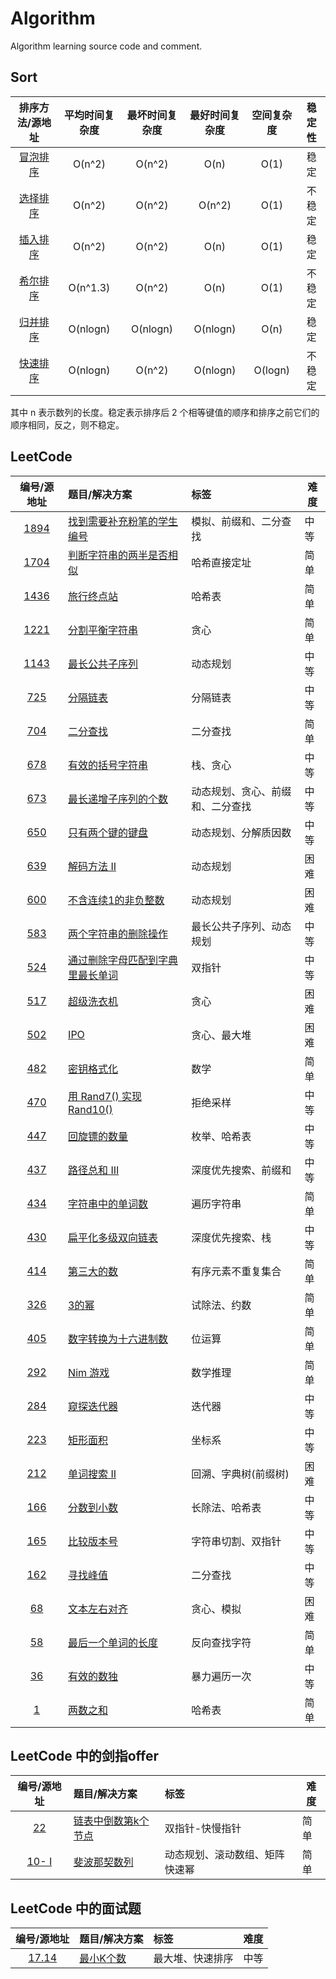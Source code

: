 # Algorithm

Algorithm learning source code and comment.

## Sort

排序方法/源地址|平均时间复杂度|最坏时间复杂度|最好时间复杂度|空间复杂度|稳定性
:-:|:-:|:-:|:-:|:-:|:-:
[冒泡排序](https://github.com/hujingbo98/algorithm/blob/master/source/algorithm/sort/bubbleSort.cpp)|O(n^2)|O(n^2)|O(n)|O(1)|稳定
[选择排序](https://github.com/hujingbo98/algorithm/blob/master/source/algorithm/sort/selectionSort.cpp)|O(n^2)|O(n^2)|O(n^2)|O(1)|不稳定
[插入排序](https://github.com/hujingbo98/algorithm/blob/master/source/algorithm/sort/insertionSort.cpp)|O(n^2)|O(n^2)|O(n)|O(1)|稳定
[希尔排序](https://github.com/hujingbo98/algorithm/blob/master/source/algorithm/sort/shellSort.cpp)|O(n^1.3)|O(n^2)|O(n)|O(1)|不稳定
[归并排序](https://github.com/hujingbo98/algorithm/blob/master/source/algorithm/sort/mergeSort.cpp)|O(nlogn)|O(nlogn)|O(nlogn)|O(n)|稳定
[快速排序](https://github.com/hujingbo98/algorithm/blob/master/source/algorithm/sort/quickSort.cpp)|O(nlogn)|O(n^2)|O(nlogn)|O(logn)|不稳定

其中 n 表示数列的长度。稳定表示排序后 2 个相等键值的顺序和排序之前它们的顺序相同，反之，则不稳定。

## LeetCode

编号/源地址|题目/解决方案|标签|难度
:-:|:-|:-|-|
[1894](https://leetcode-cn.com/problems/find-the-student-that-will-replace-the-chalk)|[找到需要补充粉笔的学生编号](https://github.com/hujingbo98/algorithm/blob/master/source/leetcode/1894_FindTheStudentThatWillReplaceTheChalk.cpp)|模拟、前缀和、二分查找|中等
[1704](https://leetcode-cn.com/problems/determine-if-string-halves-are-alike/)|[判断字符串的两半是否相似](https://github.com/hujingbo98/algorithm/blob/master/source/leetcode/1704_DetermineifStringHalvesAreAlike.cpp)|哈希直接定址|简单
[1436](https://leetcode-cn.com/problems/destination-city/)|[旅行终点站](https://github.com/hujingbo98/algorithm/blob/master/source/leetcode/1436_DestinationCity.cpp)|哈希表|简单
[1221](https://leetcode-cn.com/problems/split-a-string-in-balanced-strings/)|[分割平衡字符串](https://github.com/hujingbo98/algorithm/blob/master/source/leetcode/1704_DetermineifStringHalvesAreAlike.cpp)|贪心|简单
[1143](https://leetcode-cn.com/problems/longest-common-subsequence/)|[最长公共子序列](https://github.com/hujingbo98/algorithm/blob/master/source/leetcode/1143_LongestCommonSubsequence.cpp)|动态规划|中等
[725](https://leetcode-cn.com/problems/split-linked-list-in-parts/)|[分隔链表](https://github.com/hujingbo98/algorithm/blob/master/source/leetcode/0725_SplitLinkedListInParts.cpp)|分隔链表|中等
[704](https://leetcode-cn.com/problems/binary-search/)|[二分查找](https://github.com/hujingbo98/algorithm/blob/master/source/leetcode/0704_BinarySearch.cpp)|二分查找|简单
[678](https://leetcode-cn.com/problems/valid-parenthesis-string/)|[有效的括号字符串](https://github.com/hujingbo98/algorithm/blob/master/source/leetcode/0678_ValidParenthesisString.cpp)|栈、贪心|中等
[673](https://leetcode-cn.com/problems/number-of-longest-increasing-subsequence/)|[最长递增子序列的个数](https://github.com/hujingbo98/algorithm/blob/master/source/leetcode/0673_NumberofLongestIncreasingSubsequence.cpp)|动态规划、贪心、前缀和、二分查找|中等
[650](https://leetcode-cn.com/problems/2-keys-keyboard/)|[只有两个键的键盘](https://github.com/hujingbo98/algorithm/blob/master/source/leetcode/0650_2KeysKeyboard.cpp)|动态规划、分解质因数|中等
[639](https://leetcode-cn.com/problems/decode-ways-ii/)|[解码方法 II](https://github.com/hujingbo98/algorithm/blob/master/source/leetcode/0639_DecodeWaysII.cpp)|动态规划|困难
[600](https://leetcode-cn.com/problems/non-negative-integers-without-consecutive-ones/)|[不含连续1的非负整数](https://github.com/hujingbo98/algorithm/blob/master/source/leetcode/0600_Non-negativeIntegersWithoutConsecutiveOnes.cpp)|动态规划|困难
[583](https://leetcode-cn.com/problems/delete-operation-for-two-strings/)|[两个字符串的删除操作](https://github.com/hujingbo98/algorithm/blob/master/source/leetcode/0583_DeleteOperationForTwoStrings.cpp)|最长公共子序列、动态规划|中等
[524](https://leetcode-cn.com/problems/longest-word-in-dictionary-through-deleting/)|[通过删除字母匹配到字典里最长单词](https://github.com/hujingbo98/algorithm/blob/master/source/leetcode/0524_LongestWordInDictionaryThroughDeleting.cpp)|双指针|中等
[517](https://leetcode-cn.com/problems/super-washing-machines/)|[超级洗衣机](https://github.com/hujingbo98/algorithm/blob/master/source/leetcode/0517_SuperWashingMachines.cpp)|贪心|困难
[502](https://leetcode-cn.com/problems/ipo/)|[IPO](https://github.com/hujingbo98/algorithm/blob/master/source/leetcode/0502_IPO.cpp)|贪心、最大堆|困难
[482](https://leetcode-cn.com/problems/license-key-formatting/)|[密钥格式化](https://github.com/hujingbo98/algorithm/blob/master/source/leetcode/0482_LicenseKeyFormatting.cpp)|数学|简单
[470](https://leetcode-cn.com/problems/implement-rand10-using-rand7/)|[用 Rand7() 实现 Rand10()](https://github.com/hujingbo98/algorithm/blob/master/source/leetcode/0470_ImplementRand10UsingRand7.cpp)|拒绝采样|中等
[447](https://leetcode-cn.com/problems/number-of-boomerangs/)|[回旋镖的数量](https://github.com/hujingbo98/algorithm/blob/master/source/leetcode/0447_NumberOfBoomerangs.cpp)|枚举、哈希表|中等
[437](https://leetcode-cn.com/problems/path-sum-iii/)|[路径总和 III](https://github.com/hujingbo98/algorithm/blob/master/source/leetcode/0437_PathSumIII.cpp)|深度优先搜索、前缀和|中等
[434](https://leetcode-cn.com/problems/number-of-segments-in-a-string/)|[字符串中的单词数](https://github.com/hujingbo98/algorithm/blob/master/source/leetcode/0434_NumberOfSegmentsInAString.cpp)|遍历字符串|简单
[430](https://leetcode-cn.com/problems/flatten-a-multilevel-doubly-linked-list/)|[扁平化多级双向链表](https://github.com/hujingbo98/algorithm/blob/master/source/leetcode/0430_FlattenAMultilevelDoublyLinkedList.cpp)|深度优先搜索、栈|中等
[414](https://leetcode-cn.com/problems/third-maximum-number/)|[第三大的数](https://github.com/hujingbo98/algorithm/blob/master/source/leetcode/0414_ThirdMaximumNumber.cpp)|有序元素不重复集合|简单
[326](https://leetcode-cn.com/problems/power-of-three/)|[3的幂](https://github.com/hujingbo98/algorithm/blob/master/source/leetcode/0326_PowerOfThree.cpp)|试除法、约数|简单
[405](https://leetcode-cn.com/problems/convert-a-number-to-hexadecimal/)|[数字转换为十六进制数](https://github.com/hujingbo98/algorithm/blob/master/source/leetcode/0405_ConvertANumberToHexadecimal.cpp)|位运算|简单
[292](https://leetcode-cn.com/problems/nim-game/)|[Nim 游戏](https://github.com/hujingbo98/algorithm/blob/master/source/leetcode/0292_NimGame.cpp)|数学推理|简单
[284](https://leetcode-cn.com/problems/peeking-iterator/)|[窥探迭代器](https://github.com/hujingbo98/algorithm/blob/master/source/leetcode/0284_PeekingIterator.cpp)|迭代器|中等
[223](https://leetcode-cn.com/problems/rectangle-area/)|[矩形面积](https://github.com/hujingbo98/algorithm/blob/master/source/leetcode/0223_RectangleArea.cpp)|坐标系|中等
[212](https://leetcode-cn.com/problems/word-search-ii/)|[单词搜索 II](https://github.com/hujingbo98/algorithm/blob/master/source/leetcode/0212_WordSearchII.cpp)|回溯、字典树(前缀树)|困难
[166](https://leetcode-cn.com/problems/fraction-to-recurring-decimal/)|[分数到小数](https://github.com/hujingbo98/algorithm/blob/master/source/leetcode/0166_FractionToRecurringDecimal.cpp)|长除法、哈希表|中等
[165](https://leetcode-cn.com/problems/compare-version-numbers)|[比较版本号](https://github.com/hujingbo98/algorithm/blob/master/source/leetcode/0165_CompareVersionNumbers.cpp)|字符串切割、双指针|中等
[162](https://leetcode-cn.com/problems/find-peak-element/)|[寻找峰值](https://github.com/hujingbo98/algorithm/blob/master/source/leetcode/0162_FindPeakElement.cpp)|二分查找|中等
[68](https://leetcode-cn.com/problems/text-justification)|[文本左右对齐](https://github.com/hujingbo98/algorithm/blob/master/source/leetcode/0068_TextJustification.cpp)|贪心、模拟|困难
[58](https://leetcode-cn.com/problems/length-of-last-word/)|[最后一个单词的长度](https://github.com/hujingbo98/algorithm/blob/master/source/leetcode/0058_LengthOfLastWord.cpp)|反向查找字符|简单
[36](https://leetcode-cn.com/problems/valid-sudoku/)|[有效的数独](https://github.com/hujingbo98/algorithm/blob/master/source/leetcode/0036_ValidSudoku.cpp)|暴力遍历一次|中等
[1](https://leetcode-cn.com/problems/two-sum/)|[两数之和](https://github.com/hujingbo98/algorithm/blob/master/source/leetcode/0001_TwoSum.cpp)|哈希表|简单

## LeetCode 中的剑指offer

编号/源地址|题目/解决方案|标签|难度
:-:|:-|:-|-|
[22](https://leetcode-cn.com/problems/lian-biao-zhong-dao-shu-di-kge-jie-dian-lcof/)|[链表中倒数第k个节点](https://github.com/hujingbo98/algorithm/blob/master/source/jianzhioffer/22_TheKthNodeFromTheBottomInTheLinkedList.cpp)|双指针-快慢指针|简单
[10- I](https://leetcode-cn.com/problems/fei-bo-na-qi-shu-lie-lcof/)|[斐波那契数列](https://github.com/hujingbo98/algorithm/blob/master/source/jianzhioffer/10-I_FibonacciSequence.cpp)|动态规划、滚动数组、矩阵快速幂|简单

## LeetCode 中的面试题

编号/源地址|题目/解决方案|标签|难度
:-:|:-|:-|-|
[17.14](https://leetcode-cn.com/problems/smallest-k-lcci/)|[最小K个数](https://github.com/hujingbo98/algorithm/blob/master/source/leetcodeInterviewProblem/17_14_SmallestKNumbers.cpp)|最大堆、快速排序|中等
